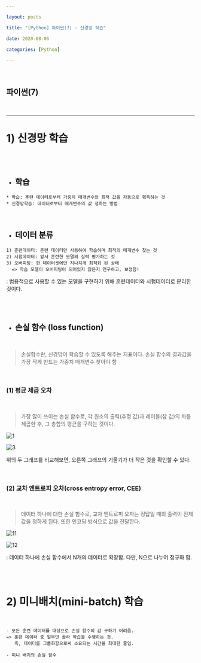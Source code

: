 ```yaml
---

layout: posts

title: "[Python] 파이썬(7) - 신경망 학습"

date: 2020-08-06

categories: [Python]

---
```


<br>

## 파이썬(7)

<br>

- - -

# 1) 신경망 학습 

<br>


<br>

* ## 학습

```
* 학습: 훈련 데이터로부터 가중치 매개변수의 최적 값을 자동으로 획득하는 것
* 신경망학습: 데이터로부터 매개변수의 값 정하는 방법
```

<br>

* ## 데이터 분류

```
1) 훈련데이터: 훈련 데이터만 사용하여 학습하며 최적의 매개변수 찾는 것
2) 시험데이터: 앞서 훈련한 모델의 실력 평가하는 것
3) 오버피팅: 한 데이터셋에만 지나치게 최적화 된 상태
  => 학습 모델이 오버피팅이 되어있지 않은지 연구하고, 보정함!
```

: 범용적으로 사용할 수 있는 모델을 구현하기 위해 훈련데이터와 시험데이터로 분리한 것이다.

<br>
<br>

* ## 손실 함수 (loss function)
<br>

<blockquote>손실함수란, 신경망이 학습할 수 있도록 해주는 지표이다.
손실 함수의 결과값을 가장 작게 만드는 가중치 매개변수 찾아야 함
</blockquote>

<br>

### (1) 평균 제곱 오차
<br>

<blockquote>가장 많이 쓰이는 손실 함수로, 각 원소의 출력(추정 값)과 레이블(참 값)의 차를 제곱한 후, 그 총합의 평균을 구하는 것이다.
</blockquote>

![1](https://user-images.githubusercontent.com/67821750/89485044-d5523b80-d7da-11ea-9e1e-ab94d3cb249e.png)

![3](https://user-images.githubusercontent.com/67821750/89485115-07639d80-d7db-11ea-9976-b00ecfca9501.png)

위의 두 그래프를 비교해보면, 오른쪽 그래프의 기울기가 더 작은 것을 확인할 수 있다.

<br>

### (2) 교차 엔트로피 오차(cross entropy error, CEE)

<br>

<blockquote>데이터 하나에 대한 손실 함수로, 교차 엔트로피 오차는 정답일 때의 출력이 전체 값을 정하게 된다. 또한 인코딩 방식으로 값을 전달한다.
</blockquote>

![11](https://user-images.githubusercontent.com/67821750/89488002-d8045f00-d7e1-11ea-8129-cbbb610f9dbb.png)

![12](https://user-images.githubusercontent.com/67821750/89488050-f1a5a680-d7e1-11ea-899a-c025850ab233.png)

: 데이터 하나에 손실 함수에서 N개의 데이터로 확장함. 다만, N으로 나누어 정규화 함.

<br>

<br>

# 2) 미니배치(mini-batch) 학습

<br>

```
- 모든 훈련 데이터를 대상으로 손실 함수의 값 구하기 어려움.
=> 훈련 데이터 중 일부만 골라 학습을 수행하는 것.
   즉, 데이터를 그룹화함으로써 소요되는 시간을 최대한 줄임.

- 미니 배치의 손실 함수 
```


<br>
<br>
